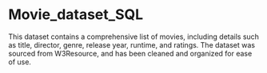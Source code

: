 # Movie_dataset_SQL
This dataset contains a comprehensive list of movies, including details such as title, director, genre, release year, runtime, and ratings. The dataset was sourced from W3Resource, and has been cleaned and organized for ease of use.
